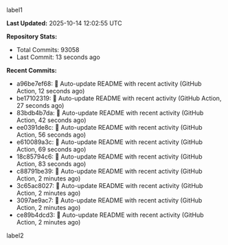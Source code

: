 
label1 
<!-- ACTIVITY_START -->
**Last Updated:** 2025-10-14 12:02:55 UTC

**Repository Stats:**
- Total Commits: 93058
- Last Commit: 13 seconds ago

**Recent Commits:**
- a96be7ef68: 🤖 Auto-update README with recent activity (GitHub Action, 12 seconds ago)
- be17102319: 🤖 Auto-update README with recent activity (GitHub Action, 27 seconds ago)
- 83bdb4b7da: 🤖 Auto-update README with recent activity (GitHub Action, 42 seconds ago)
- ee0391de8c: 🤖 Auto-update README with recent activity (GitHub Action, 56 seconds ago)
- e610089a3c: 🤖 Auto-update README with recent activity (GitHub Action, 69 seconds ago)
- 18c85794c6: 🤖 Auto-update README with recent activity (GitHub Action, 83 seconds ago)
- c88791be39: 🤖 Auto-update README with recent activity (GitHub Action, 2 minutes ago)
- 3c65ac8027: 🤖 Auto-update README with recent activity (GitHub Action, 2 minutes ago)
- 3097ae9ac7: 🤖 Auto-update README with recent activity (GitHub Action, 2 minutes ago)
- ce89b4dcd3: 🤖 Auto-update README with recent activity (GitHub Action, 2 minutes ago)
<!-- ACTIVITY_END -->

label2
